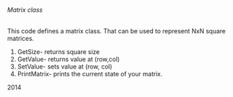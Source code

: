 <h6>Matrix class</h6>
<p>This code defines a matrix class. That can be used to represent NxN square
matrices.</p>
<ol>
    <li>GetSize- returns square size</li>
    <li>GetValue- returns value at (row,col)</li>
    <li>SetValue- sets value at (row, col)</li>
    <li>PrintMatrix- prints the current state of your matrix.</li>
</ol>
<p>2014</p>
